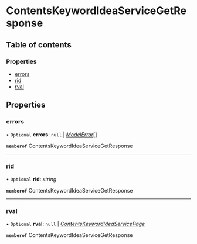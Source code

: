 # ContentsKeywordIdeaServiceGetResponse


## Table of contents

### Properties

- [errors](contentskeywordideaservicegetresponse.md#errors)
- [rid](contentskeywordideaservicegetresponse.md#rid)
- [rval](contentskeywordideaservicegetresponse.md#rval)

## Properties

### errors

• `Optional` **errors**: ``null`` \| [*ModelError*](modelerror.md)[]

**`memberof`** ContentsKeywordIdeaServiceGetResponse

___

### rid

• `Optional` **rid**: *string*

**`memberof`** ContentsKeywordIdeaServiceGetResponse

___

### rval

• `Optional` **rval**: ``null`` \| [*ContentsKeywordIdeaServicePage*](contentskeywordideaservicepage.md)

**`memberof`** ContentsKeywordIdeaServiceGetResponse
